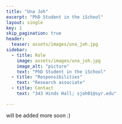 ```yaml
---
title: "Una Joh"
excerpt: "PhD Student in the iSchool"
layout: single
key: 1
skip_pagination: true
header:
  teaser: assets/images/una_joh.jpg
sidebar:
  - title: Role
    image: assets/images/una_joh.jpg
    image_alt: "picture"
    text: "PhD Student in the iSchool"
  - title: "Responsibilities"
    text: "Research associate"
  - title: Contact
    text: "343 Hinds Hall; sjoh01@syr.edu"

---
```


will be added more soon :)
